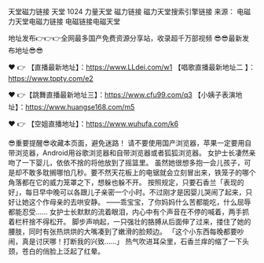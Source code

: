 天堂磁力链接
天堂
1024 力量天堂
磁力链接
磁力天堂搜索引擎链接
来源：
电磁力天堂电磁力链接
电磁链接电磁天堂

 
地址发布👉👉👉全网最多国产免费资源分享站，收录超千万部视频
😎😎最新发布地址😎😎

❤️ 👉 【直播最新地址】：https://www.LLdei.com/w1  【唱歌直播最新地址二 】：https://www.tppty.com/e2

❤️ 👉【跳舞直播最新地址三】：https://www.cfu99.com/q3 【小姨子表演地址】：https://www.huangse168.com/m5

❤️ 👉 【空姐直播地址】：https://www.wuhufa.com/k6

😎重要提醒😎收藏本页面，避免迷路！
请不要使用国产浏览器，苹果一定要用自带浏览器，Android用谷歌浏览器和自带浏览器或者狐狐浏览器。
女护士长凄然亲吻了一下婴儿，依依不捨的将他放到了摇篮里。
虽然她很想多抱一会儿孩子，可是却不敢多耽搁哪怕几秒。要不然天花板上的电锯就会立刻冒出来，铁笼子的哪个角落都在它的威力笼罩之下，想躲也躲不开。
按照规定，只要石香兰「表现的好」，每日早中晚可以各跟儿子亲密一个小时。不过刚才是因婴儿哭闹了起来，只好让她这个作母亲的去哄安静。
——乖宝宝，了你妈妈什么苦都能吃，什么屈辱都能忍受……
女护士长默默的流着眼泪，内心中有个声音在不停的喊着，两手抓着栏杆捨不得松开。
脚步声响起，一只强壮的胳膊从后面伸了过来，搂住了她的腰肢，同时有张热烘烘的大嘴凑到了嫩滑的脸颊边。
「这个小东西每晚都要吵闹，真是讨厌哪！打断我的兴致……」
热气吹进耳朵里，石香兰痒的缩了一下头颈，苍白的俏脸上泛起了红晕。
